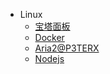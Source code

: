 <!-- 侧边栏 -->
- Linux
  - [宝塔面板](Linux\BTpannel.md)
  - [Docker](Linux\Docker.md)
  - [Aria2@P3TERX](Linux\Aria2@P3TERX.md)
  - [Nodejs](Linux/Nodejs.md)